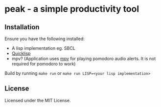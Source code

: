 # peak - a simple productivity tool

## Installation

Ensure you have the following installed:
* A lisp implementation eg. SBCL
* [Quicklisp](https://www.quicklisp.org/beta/)
* mpv? (Application uses [mpv](https://mpv.io/) for playing pomodoro audio alerts.
             It is not required for pomodoro to work)

Build by running `make run` or `make run LISP=<your lisp implementation>`

## License

Licensed under the MIT License.
